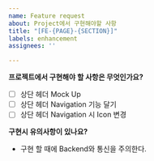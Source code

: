 ```yaml
---
name: Feature request
about: Project에서 구현해야할 사항
title: "[FE-{PAGE}-{SECTION}]"
labels: enhancement
assignees: ''

---
```


**프로젝트에서 구현해야 할 사항은 무엇인가요?**
- [ ] 상단 헤더 Mock Up
- [ ] 상단 헤더 Navigation 기능 달기
- [ ] 상단 헤더 Navigation 시 Icon 변경

**구현시 유의사항이 있나요?**
* 구현 할 때에 Backend와 통신을 주의한다.
